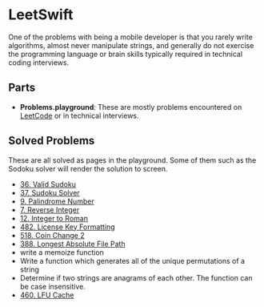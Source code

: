 # LeetSwift

One of the problems with being a mobile developer is that you rarely write algorithms, 
almost never manipulate strings, and generally do not exercise the programming language
or brain skills typically required in technical coding interviews.

## Parts

- **Problems.playground**: These are mostly problems encountered on [LeetCode](https://leetcode.com/) 
or in technical interviews.

## Solved Problems

These are all solved as pages in the playground. Some of them such as the Sodoku solver will render the solution to screen.

- [36. Valid Sudoku](https://leetcode.com/problems/valid-sudoku/#/description)
- [37. Sudoku Solver](https://leetcode.com/problems/sudoku-solver/#/description)
- [9. Palindrome Number]( https://leetcode.com/problems/palindrome-number/#/description)
- [7. Reverse Integer](https://leetcode.com/problems/reverse-integer/#/description)
- [12. Integer to Roman](https://leetcode.com/problems/integer-to-roman/#/description)
- [482. License Key Formatting](https://leetcode.com/problems/license-key-formatting/#/description)
- [518. Coin Change 2](https://leetcode.com/problems/coin-change-2/#/description)
- [388. Longest Absolute File Path](https://leetcode.com/problems/longest-absolute-file-path/#/description)
- write a memoize function
- Write a function which generates all of the unique permutations of a string
- Determine if two strings are anagrams of each other. The function can be case insensitive.
- [460. LFU Cache](https://leetcode.com/problems/lfu-cache/#/description)

